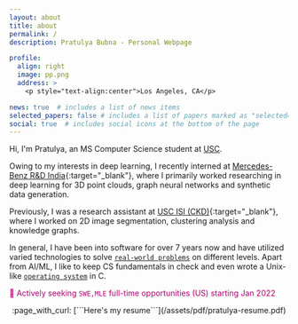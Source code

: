```yaml
---
layout: about
title: about
permalink: /
description: Pratulya Bubna - Personal Webpage

profile:
  align: right
  image: pp.png
  address: >
    <p style="text-align:center">Los Angeles, CA</p>

news: true  # includes a list of news items
selected_papers: false # includes a list of papers marked as "selected={true}"
social: true  # includes social icons at the bottom of the page
---
```


Hi, I'm Pratulya, an MS Computer Science student at <a href="https://usc.edu" target="_blank">USC</a>. <br>

Owing to my interests in deep learning, I recently interned at [Mercedes-Benz R&D India](https://mbrdi.co.in){:target="\_blank"}, where I primarily worked researching in deep learning for 3D point clouds,  graph neural networks and synthetic data generation.

Previously, I was a research assistant at [USC ISI (CKD)](http://usc-isi-i2.github.io/home/){:target="\_blank"}, where I worked on 2D image segmentation, clustering analysis and knowledge graphs.

In general, I have been into software for over 7 years now and have utilized varied technologies to solve [`real-world problems`](/projects) on different levels. Apart from AI/ML, I like to keep CS fundamentals in check and even wrote a Unix-like [`operating system`](/projects) in C.

<span style="color: #af006f">:loudspeaker:   Actively seeking `SWE,MLE` full-time opportunities (US) starting Jan 2022</span>

<p style="text-align:center" markdown="1">
	:page_with_curl: [```Here's my resume```](/assets/pdf/pratulya-resume.pdf)
</p>
